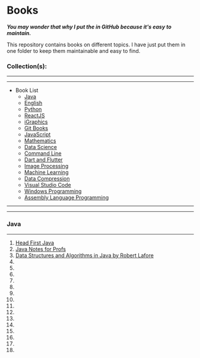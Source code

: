# Books

 ***You may wonder that why I put the in GitHub because it's easy to maintain.*** 

 This repository contains books on different topics. I have just put them in one folder to keep them maintainable and easy to find.

### Collection(s):
---
---

   * Book List
     * [Java](#java)
     * [English](./2.%20Englist)
     * [Python](./3.%20Python)
     * [ReactJS](./4.%20React.JS)
     * [iGraphics](./5.%20iGraphics)
     * [Git Books](./6.%20Git%20Books)
     * [JavaScript](./7.%20JavaScript)
     * [Mathematics](./10.%20Mathematics)
     * [Data Science](./11.%20Data%20Science)
     * [Command Line](./12.%20Command%20Line)
     * [Dart and Flutter](./13.%20Flutter%20and%20Dart)
     * [Image Processing](./15.%20Image%20Processing)
     * [Machine Learning](./14.%20Machine%20Learning)
     * [Data Compression](./16.%20Data%20Compression)
     * [Visual Studio Code](./17.%20Visual%20Studio%20Code)
     * [Windows Programming](./18.%20Windows%20Programming)
     * [Assembly Language Programming](./19.%20Assembly%20Language%20Programming)

---
---

### Java

---

1.  [Head First Java](./1.%20Java/Head%20%First%20Java.pdf)
2.  [Java Notes for Profs](./1.%20Java/Java%20Notes%20For%20Profs.pdf)
3.  [Data Structures and Algorithms in Java by Robert Lafore](./1.%20Java/Data%20Structures%20and%20Algorithms%20in%20Java.pdf)
4.  [](./1.%20Java/)
5.  [](./1.%20Java/)
6.  [](./1.%20Java/)
7.  [](./1.%20Java/)
8.  [](./1.%20Java/)
9.  [](./1.%20Java/)
10.  [](./1.%20Java/)
11.  [](./1.%20Java/)
12.  [](./1.%20Java/)
13.  [](./1.%20Java/)
14.  [](./1.%20Java/)
15.  [](./1.%20Java/)
16.  [](./1.%20Java/)
17.  [](./1.%20Java/)
18.  [](./1.%20Java/)

